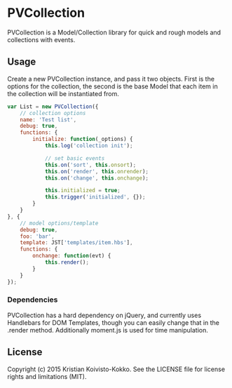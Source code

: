 # PVCollection

PVCollection is a Model/Collection library for quick and rough models and collections with events.

## Usage

Create a new PVCollection instance, and pass it two objects. First is the options for the collection, the second is the base Model that each item in the collection will be instantiated from.

```javascript
var List = new PVCollection({
	// collection options
	name: 'Test list',
	debug: true,
	functions: {
		initialize: function(_options) {
			this.log('collection init');

			// set basic events
			this.on('sort', this.onsort);
			this.on('render', this.onrender);
			this.on('change', this.onchange);

			this.initialized = true;
			this.trigger('initialized', {});
		}
	}
}, {
	// model options/template
	debug: true,
	foo: 'bar',
	template: JST['templates/item.hbs'],
	functions: {
		onchange: function(evt) {
			this.render();
		}
	}
});
```

### Dependencies

PVCollection has a hard dependency on jQuery, and currently uses Handlebars for DOM Templates, though you can easily change that in the .render method. Additionally moment.js is used for time manipulation.

## License

Copyright (c) 2015 Kristian Koivisto-Kokko. See the LICENSE file for license rights and
limitations (MIT).